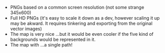 * PNGs based on a common screen resolution (not some strange 345x600)
* Full HD PNGs (it's easy to scale it down as a dev, however scaling it up may be akward. It requires tinkering and exporting from the original vector images)
* The map is very nice ...but it would be even cooler if the five kind of backgrounds would be represented in it.
* The map with ...a single path! 